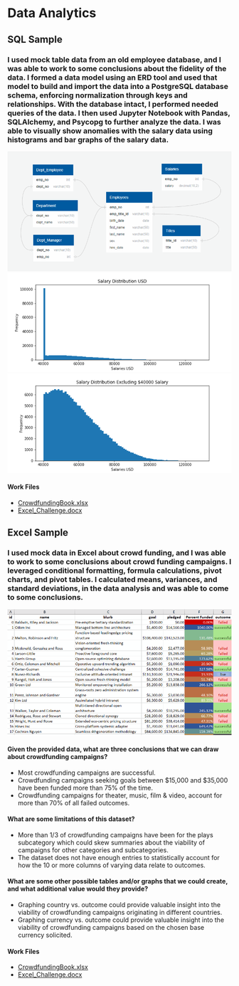 # Data Analytics
## SQL Sample
### I used mock table data from an old employee database, and I was able to work to some conclusions about the fidelity of the data.  I formed a data model using an ERD tool and used that model to build and import the data into a PostgreSQL database schema, enforcing normalization through keys and relationships.  With the database intact, I performed needed queries of the data.  I then used Jupyter Notebook with Pandas, SQLAlchemy, and Psycopg to further analyze the data. I was able to visually show anomalies with the salary data using histograms and bar graphs of the salary data. 
![erd.gif](SQL/erd.gif)
![fullhist.gif](SQL/Bonus/b1_full_histogram.png)
![hist.gif](SQL/Bonus/b4_histogram_exclude_40000.png)
#### Work Files
- [CrowdfundingBook.xlsx](Excel/work_files/CrowdfundingBook.xlsx)
- [Excel_Challenge.docx](Excel/work_files/Excel_Challenge.docx)
## Excel Sample
### I used mock data in Excel about crowd funding, and I was able to work to some conclusions about crowd funding campaigns. I leveraged conditional formatting, formula calculations, pivot charts, and pivot tables. I calculated means, variances, and standard deviations, in the data analysis and was able to come to some conclusions.
![crowd.gif](Excel/crowd.gif)
#### Given the provided data, what are three conclusions that we can draw about crowdfunding campaigns?
 - Most crowdfunding campaigns are successful.
 - Crowdfunding campaigns seeking goals between $15,000 and $35,000 have been funded more than 75% of the time.
 - Crowdfunding campaigns for theater, music, film & video, account for more than 70% of all failed outcomes.
#### What are some limitations of this dataset?
 - More than 1/3 of crowdfunding campaigns have been for the plays subcategory which could skew summaries about the viability of campaigns for other categories and subcategories.
 - The dataset does not have enough entries to statistically account for how the 10 or more columns of varying data relate to outcomes.
#### What are some other possible tables and/or graphs that we could create, and what additional value would they provide?
 - Graphing country vs. outcome could provide valuable insight into the viability of crowdfunding campaigns originating in different countries.
 - Graphing currency vs. outcome could provide valuable insight into the viability of crowdfunding campaigns based on the chosen base currency solicited.
#### Work Files
- [CrowdfundingBook.xlsx](Excel/work_files/CrowdfundingBook.xlsx)
- [Excel_Challenge.docx](Excel/work_files/Excel_Challenge.docx)
